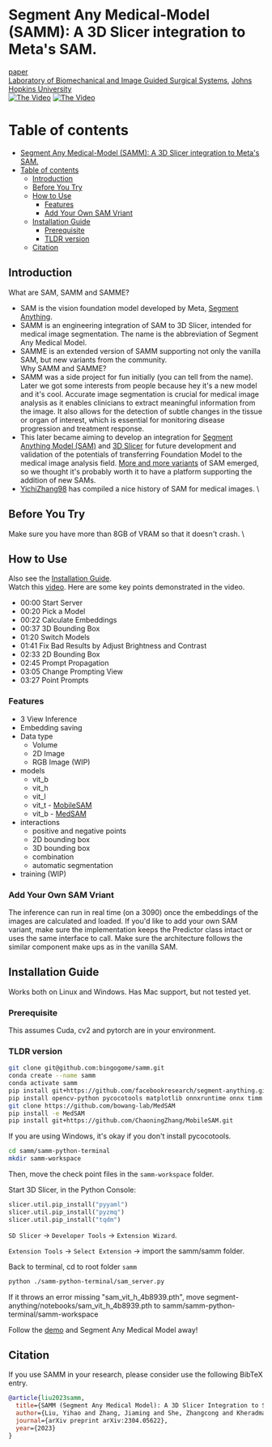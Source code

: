# Segment Any Medical-Model (SAMM): A 3D Slicer integration to Meta's SAM.

[paper](https://arxiv.org/abs/2304.05622)
\
[Laboratory of Biomechanical and Image Guided Surgical Systems](https://bigss.lcsr.jhu.edu/), [Johns Hopkins University](https://www.jhu.edu/)
\
[![The Video](https://github.com/bingogome/samm/blob/main/thumbnail.png)](https://youtu.be/tZRG7JljEBU)
[![The Video](https://github.com/bingogome/samm/blob/main/thumbnail2.png)](https://youtu.be/tZRG7JljEBU)

# Table of contents
- [Segment Any Medical-Model (SAMM): A 3D Slicer integration to Meta's SAM.](#segment-any-medical-model-samm-a-3d-slicer-integration-to-metas-sam)
- [Table of contents](#table-of-contents)
  - [Introduction ](#introduction-)
  - [Before You Try ](#before-you-try-)
  - [How to Use ](#how-to-use-)
    - [Features ](#features-)
    - [Add Your Own SAM Vriant ](#add-your-own-sam-vriant-)
  - [Installation Guide ](#installation-guide-)
    - [Prerequisite ](#prerequisite-)
    - [TLDR version](#tldr-version)
  - [Citation ](#citation-)

## Introduction <a name="introduction"></a>
What are SAM, SAMM and SAMME?
* SAM is the vision foundation model developed by Meta, [Segment Anything](https://segment-anything.com).
* SAMM is an engineering integration of SAM to 3D Slicer, intended for medical image segmentation. The name is the abbreviation of Segment Any Medical Model.
* SAMME is an extended version of SAMM supporting not only the vanilla SAM, but new variants from the community.
\
Why SAMM and SAMME?
* SAMM was a side project for fun initially (you can tell from the name). Later we got some interests from people because hey it's a new model and it's cool. Accurate image segmentation is crucial for medical image analysis as it enables clinicians to extract meaningful information from the image. It also allows for the detection of subtle changes in the tissue or organ of interest, which is essential for monitoring disease progression and treatment response. 
* This later became aiming to develop an integration for [Segment Anything Model (SAM)](https://github.com/facebookresearch/segment-anything) and [3D Slicer](https://www.slicer.org/) for future development and validation of the potentials of transferring Foundation Model to the medical image analysis field. [More and more variants](https://github.com/YichiZhang98/SAM4MIS) of SAM emerged, so we thought it's probably worth it to have a platform supporting the addition of new SAMs.
* [YichiZhang98](https://github.com/YichiZhang98/SAM4MIS) has compiled a nice history of SAM for medical images.
\

## Before You Try <a name="before-you-try"></a>
Make sure you have more than 8GB of VRAM so that it doesn't crash. \

## How to Use <a name="how-to-use"></a>
Also see the [Installation Guide](#installation-guide). 
\
Watch this [video](https://www.youtube.com/watch?v=tZRG7JljEBU). Here are some key points demonstrated in the video.
* 00:00 Start Server
* 00:20 Pick a Model
* 00:22 Calculate Embeddings
* 00:37 3D Bounding Box
* 01:20 Switch Models
* 01:41 Fix Bad Results by Adjust Brightness and Contrast
* 02:33 2D Bounding Box
* 02:45 Prompt Propagation
* 03:05 Change Prompting View
* 03:27 Point Prompts

### Features <a name="features"></a>
- 3 View Inference
- Embedding saving
- Data type
  - Volume
  - 2D Image
  - RGB Image (WIP)
- models
  - vit_b
  - vit_h
  - vit_l
  - vit_t - [MobileSAM](https://github.com/ChaoningZhang/MobileSAM)
  - vit_b - [MedSAM](https://github.com/bowang-lab/MedSAM)
- interactions
  - positive and negative points
  - 2D bounding box
  - 3D bounding box 
  - combination
  - automatic segmentation
- training (WIP)

### Add Your Own SAM Vriant <a name="add-your-own-sam-variant"></a>
The inference can run in real time (on a 3090) once the embeddings of the images are calculated and loaded. If you'd like to add your own SAM variant, make sure the implementation keeps the Predictor class intact or uses the same interface to call. Make sure the architecture follows the similar component make ups as in the vanilla SAM.

## Installation Guide <a name="installation-guide"></a>
Works both on Linux and Windows. Has Mac support, but not tested yet.

### Prerequisite <a name="prerequisite"></a>
This assumes Cuda, cv2 and pytorch are in your environment.

### TLDR version
```bash
git clone git@github.com:bingogome/samm.git
conda create --name samm
conda activate samm
pip install git+https://github.com/facebookresearch/segment-anything.git
pip install opencv-python pycocotools matplotlib onnxruntime onnx timm
git clone https://github.com/bowang-lab/MedSAM
pip install -e MedSAM
pip install git+https://github.com/ChaoningZhang/MobileSAM.git
```
If you are using Windows, it's okay if you don't install pycocotools.

```bash
cd samm/samm-python-terminal
mkdir samm-workspace
```
Then, move the check point files in the `samm-workspace` folder.

Start 3D Slicer, in the Python Console:

```python
slicer.util.pip_install("pyyaml")
slicer.util.pip_install("pyzmq")
slicer.util.pip_install("tqdm")
```

`SD Slicer` &rarr; `Developer Tools` &rarr; `Extension Wizard`.

`Extension Tools` &rarr; `Select Extension` &rarr; import the samm/samm folder. 

Back to terminal, cd to root folder `samm`

```bash
python ./samm-python-terminal/sam_server.py
``` 

If it throws an error missing "sam_vit_h_4b8939.pth", move segment-anything/notebooks/sam_vit_h_4b8939.pth to samm/samm-python-terminal/samm-workspace

Follow the [demo](https://www.youtube.com/watch?v=tZRG7JljEBU) and Segment Any Medical Model away!

## Citation <a name="citation"></a>
If you use SAMM in your research, please consider use the following BibTeX entry.

```bibtex
@article{liu2023samm,
  title={SAMM (Segment Any Medical Model): A 3D Slicer Integration to SAM},
  author={Liu, Yihao and Zhang, Jiaming and She, Zhangcong and Kheradmand, Amir and Armand, Mehran},
  journal={arXiv preprint arXiv:2304.05622},
  year={2023}
}
```


